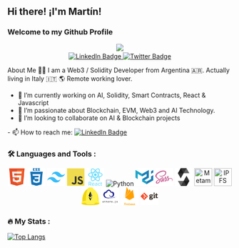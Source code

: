 ## Hi there! ¡I'm Martín! 
### Welcome to my Github Profile

<div id="header" align="center">
  <img src="https://media.giphy.com/media/qgQUggAC3Pfv687qPC/giphy.gif" width="200"/>
</div>

<div id="badges" align="center">
  <a href="https://www.linkedin.com/in/martin-mondino/">
    <img src="https://img.shields.io/badge/LinkedIn-blue?style=for-the-badge&logo=linkedin&logoColor=white" alt="LinkedIn Badge"/>
  </a>
  <a href="https://twitter.com/TinchoMon">
    <img src="https://img.shields.io/badge/Twitter-blue?style=for-the-badge&logo=twitter&logoColor=white" alt="Twitter Badge"/>
  </a>
</div>

About Me 🙋‍♂️
I am a Web3 / Solidity Developer from Argentina 🇦🇷.
Actually living in Italy 🇮🇹
🌎 Remote working lover. 

- 🔭 I’m currently working on AI, Solidity, Smart Contracts, React & Javascript 
- 🌱 I’m passionate about Blockchain, EVM, Web3 and AI Technology.
- 👯 I’m looking to collaborate on AI & Blockchain projects

<div id="badges">
- 📫 How to reach me: 
  <a href="https://www.linkedin.com/in/martin-mondino/">
    <img src="https://img.shields.io/badge/LinkedIn-blue?style=for-the-badge&logo=linkedin&logoColor=white" alt="LinkedIn Badge"/>
  </a>
</div>

### :hammer_and_wrench: Languages and Tools :
<div align="center">

  <img src="https://github.com/devicons/devicon/blob/master/icons/html5/html5-original.svg" title="HTML5" alt="HTML" width="40" height="40"/>
  <img src="https://github.com/devicons/devicon/blob/master/icons/css3/css3-plain-wordmark.svg"  title="CSS3" alt="CSS" width="40" height="40"/>
    <img src="https://github.com/devicons/devicon/blob/master/icons/tailwindcss/tailwindcss-plain.svg"  title="Tailwind" alt="Tailwind" width="40" height="40"/>
  <img src="https://github.com/devicons/devicon/blob/master/icons/javascript/javascript-original.svg" title="JavaScript" alt="JavaScript" width="40" height="40"/>
   <img src="https://github.com/devicons/devicon/blob/master/icons/react/react-original-wordmark.svg" title="React" alt="React" width="40" height="40"/>
<img src="https://cdn.jsdelivr.net/gh/devicons/devicon@latest/icons/python/python-original-wordmark.svg" title="React" alt="Python" width="40" height="40"/>     
  <img src="https://github.com/devicons/devicon/blob/master/icons/materialui/materialui-original.svg" title="Material UI" alt="Material UI" width="40" height="40"/>
   <img src="https://github.com/devicons/devicon/blob/master/icons/sass/sass-original.svg" title="SASS" **alt="SASS" width="40" height="40"/>
   <img src="https://github.com/devicons/devicon/blob/master/icons/solidity/solidity-original.svg" title="Solidity" **alt="Solidity" width="40" height="40"/>
      <img src="https://raw.githubusercontent.com/gist/T-Damer/01867d9ea38221941a9289f298810ae1/raw/f3e708c64019c30c9756fb66f76311e4c2398d7e/MetaMask.svg" title="Metamask" **alt="Metamask" width="40" height="40"/>
      <img src="https://encrypted-tbn0.gstatic.com/images?q=tbn:ANd9GcT5vuNjnf6FwARMSmvDlfFOJ7GAQ7WGp3rigw68ysRv_cMBtFZBH8c9hWYluhNvo25f8v0&usqp=CAU" title="IPFS" **alt="IPFS" width="40" height="40"/>
    <img src="https://raw.githubusercontent.com/AnmolVerma404/AnmolVerma404/main/image/hardhat.png" title="Hardhat" **alt="Hardhat" width="40" height="40"/>
    <img src="https://raw.githubusercontent.com/AnmolVerma404/AnmolVerma404/main/image/ethersjs.png" title="EthersJS" **alt="EthersJS" width="40" height="40"/>
  <img src="https://github.com/devicons/devicon/blob/master/icons/firebase/firebase-plain-wordmark.svg" title="Firebase" alt="Firebase" width="40" height="40"/>
  <img src="https://github.com/devicons/devicon/blob/master/icons/git/git-original-wordmark.svg" title="Git" **alt="Git" width="40" height="40"/>
</div>


### :fire: My Stats :
[![Top Langs](https://github-readme-stats.vercel.app/api/top-langs/?username=TinMon11&layout=compact&theme=vision-friendly-dark)](https://github.com/anuraghazra/github-readme-stats)

